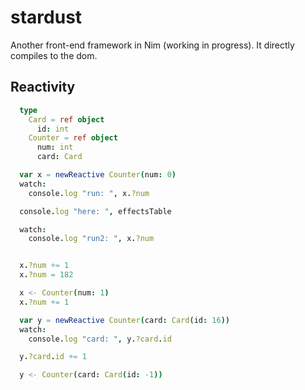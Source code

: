 # stardust
Another front-end framework in Nim (working in progress). It directly compiles to the dom.

## Reactivity

```nim
  type
    Card = ref object
      id: int
    Counter = ref object
      num: int
      card: Card

  var x = newReactive Counter(num: 0)
  watch:
    console.log "run: ", x.?num

  console.log "here: ", effectsTable

  watch:
    console.log "run2: ", x.?num


  x.?num += 1
  x.?num = 182

  x <- Counter(num: 1)
  x.?num += 1

  var y = newReactive Counter(card: Card(id: 16))
  watch:
    console.log "card: ", y.?card.id

  y.?card.id += 1

  y <- Counter(card: Card(id: -1))
  ```

